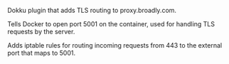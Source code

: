 Dokku plugin that adds TLS routing to proxy.broadly.com.

Tells Docker to open port 5001 on the container, used for handling TLS requests
by the server.

Adds iptable rules for routing incoming requests from 443 to the external port
that maps to 5001.
